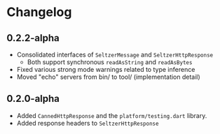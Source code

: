 # Changelog

## 0.2.2-alpha

- Consolidated interfaces of `SeltzerMessage` and `SeltzerHttpResponse`
  - Both support synchronous `readAsString` and `readAsBytes`
- Fixed various strong mode warnings related to type inference
- Moved "echo" servers from bin/ to tool/ (implementation detail)

## 0.2.0-alpha

- Added `CannedHttpResponse` and the `platform/testing.dart` library.
- Added response headers to `SeltzerHttpResponse`
